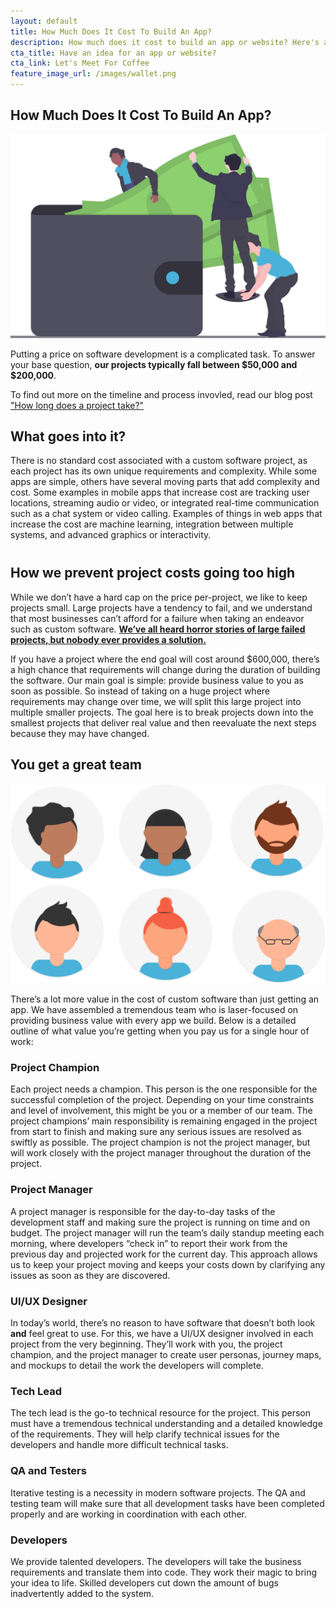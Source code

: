 ```yaml
---
layout: default
title: How Much Does It Cost To Build An App?
description: How much does it cost to build an app or website? Here's a guide on how much we charge, how we work, and how it'll bring your idea to life.
cta_title: Have an idea for an app or website?
cta_link: Let's Meet For Coffee
feature_image_url: /images/wallet.png
---
```


<section data-scroll class="sh-intro is-outside">
    <div class="sh-tagline">
        <h1 class="sh-header-lines"><span>How Much Does It Cost To Build An App?</span></h1>
        <div class="sh-page-feature" >
            <img src="/images/wallet.svg" alt="" />
        </div>
    </div>
    <div class="sh-description">
        <p>
            Putting a price on software development is a complicated task. To answer your base question, <strong>our projects typically fall between $50,000 and $200,000</strong>. 
        </p>
        <p>
            To find out more on the timeline and process invovled, read our blog post <a href="/business/2019/08/29/how-long-does-a-project-take" alt="">"How long does a project take?"</a>
        </p>
    </div>
</section>

<div class="sh-band-flair light-top"></div>
<section class="sh-light-band">
    <h2 data-scroll class="sh-light-band-header">What goes into it?</h2>
    <div class="sh-light-band-content">
        <p data-scroll>There is no standard cost associated with a custom software project, as each project has its own unique requirements and complexity. While some apps are simple, others have several moving parts that add complexity and cost. Some examples in mobile apps that increase cost are tracking user locations, streaming audio or video, or integrated real-time communication such as a chat system or video calling. Examples of things in web apps that increase the cost are machine learning, integration between multiple systems, and advanced graphics or interactivity.</p>
    </div>
    <h2 data-scroll class="sh-light-band-header" style="margin-top: 40px">
        How we prevent project costs going too high
    </h2>
    <div class="sh-light-band-content">
        <p data-scroll>
            While we don’t have a hard cap on the price per-project, we like to keep projects small. Large projects have a tendency to fail, and we understand that most businesses can’t afford for a failure when taking an endeavor such as custom software. <strong><a href="https://www.theregister.co.uk/2019/04/23/hertz_accenture_lawsuit/" alt="Hertz/Accenture Lawsuit">We’ve all heard horror stories of large failed projects, but nobody ever provides a solution.</a></strong>
        </p>
        <p data-scroll>
            If you have a project where the end goal will cost around $600,000, there’s a high chance that requirements will change during the duration of building the software. Our main goal is simple: provide business value to you as soon as possible. So instead of taking on a huge project where requirements may change over time, we will split this large project into multiple smaller projects. The goal here is to break projects down into the smallest projects that deliver real value and then reevaluate the next steps because they may have changed.
        </p>
    </div>
</section>
<div class="sh-band-flair light-bottom"></div>

<section class="sh-white-band">
    <h2 data-scroll class="sh-white-band-header">You get a great team</h2>
    <div class="sh-white-band-content">
        <div class="sh-band-feature">
            <img data-scroll src="/images/team.svg" alt="" />
        </div>
        <p data-scroll>
            There’s a lot more value in the cost of custom software than just getting an app. We have assembled a tremendous team who is laser-focused on providing business value with every app we build. Below is a detailed outline of what value you’re getting when you pay us for a single hour of work:
        </p>
        <h3 data-scroll>Project Champion</h3>
        <p data-scroll>
            Each project needs a champion. This person is the one responsible for the successful completion of the project. Depending on your time constraints and level of involvement, this might be you or a member of our team. The project champions’ main responsibility is remaining engaged in the project from start to finish and making sure any serious issues are resolved as swiftly as possible. The project champion is not the project manager, but will work closely with the project manager throughout the duration of the project.
        </p>
        <h3 data-scroll>Project Manager</h3>
        <p data-scroll>
            A project manager is responsible for the day-to-day tasks of the development staff and making sure the project is running on time and on budget. The project manager will run the team’s daily standup meeting each morning, where developers “check in” to report their work from the previous day and projected work for the current day. This approach allows us to keep your project moving and keeps your costs down by clarifying any issues as soon as they are discovered.
        </p>
        <h3 data-scroll>UI/UX Designer</h3>
        <p data-scroll>
            In today’s world, there’s no reason to have software that doesn’t both look <strong>and</strong> feel great to use. For this, we have a UI/UX designer involved in each project from the very beginning. They’ll work with you, the project champion, and the project manager to create user personas, journey maps, and mockups to detail the work the developers will complete. 
        </p>
        <h3 data-scroll>Tech Lead</h3>
        <p data-scroll>
            The tech lead is the go-to technical resource for the project. This person must have a tremendous technical understanding and a detailed knowledge of the requirements. They will help clarify technical issues for the developers and handle more difficult technical tasks.
        </p>
        <h3 data-scroll>QA and Testers</h3>
        <p data-scroll>
            Iterative testing is a necessity in modern software projects. The QA and testing team will make sure that all development tasks have been completed properly and are working in coordination with each other. 
        </p>
        <h3 data-scroll>Developers</h3>
        <p data-scroll>
            We provide talented developers. The developers will take the business requirements and translate them into code. They work their magic to bring your idea to life. Skilled developers cut down the amount of bugs inadvertently added to the system.
        </p>
    </div>
</section>





